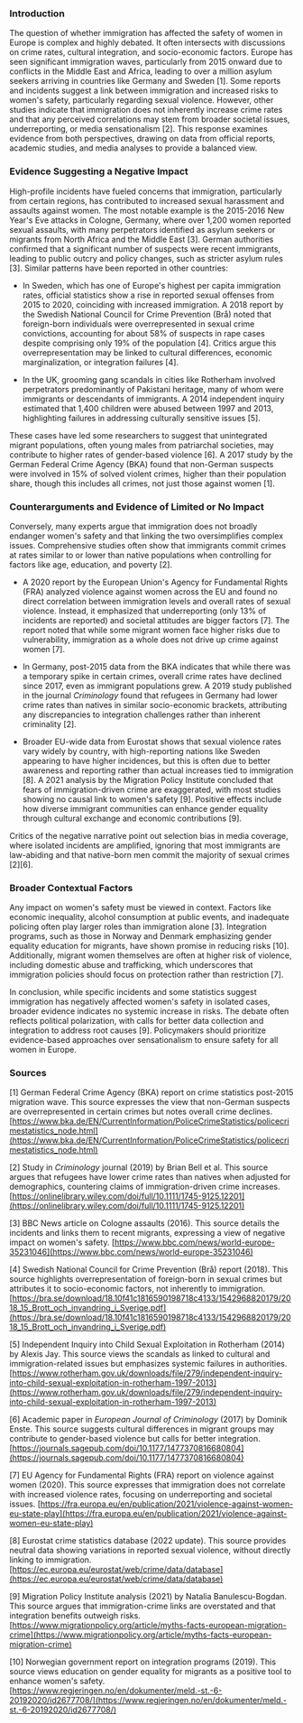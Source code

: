 ### Introduction
The question of whether immigration has affected the safety of women in Europe is complex and highly debated. It often intersects with discussions on crime rates, cultural integration, and socio-economic factors. Europe has seen significant immigration waves, particularly from 2015 onward due to conflicts in the Middle East and Africa, leading to over a million asylum seekers arriving in countries like Germany and Sweden [1]. Some reports and incidents suggest a link between immigration and increased risks to women's safety, particularly regarding sexual violence. However, other studies indicate that immigration does not inherently increase crime rates and that any perceived correlations may stem from broader societal issues, underreporting, or media sensationalism [2]. This response examines evidence from both perspectives, drawing on data from official reports, academic studies, and media analyses to provide a balanced view.

### Evidence Suggesting a Negative Impact
High-profile incidents have fueled concerns that immigration, particularly from certain regions, has contributed to increased sexual harassment and assaults against women. The most notable example is the 2015-2016 New Year's Eve attacks in Cologne, Germany, where over 1,200 women reported sexual assaults, with many perpetrators identified as asylum seekers or migrants from North Africa and the Middle East [3]. German authorities confirmed that a significant number of suspects were recent immigrants, leading to public outcry and policy changes, such as stricter asylum rules [3]. Similar patterns have been reported in other countries:

- In Sweden, which has one of Europe's highest per capita immigration rates, official statistics show a rise in reported sexual offenses from 2015 to 2020, coinciding with increased immigration. A 2018 report by the Swedish National Council for Crime Prevention (Brå) noted that foreign-born individuals were overrepresented in sexual crime convictions, accounting for about 58% of suspects in rape cases despite comprising only 19% of the population [4]. Critics argue this overrepresentation may be linked to cultural differences, economic marginalization, or integration failures [4].

- In the UK, grooming gang scandals in cities like Rotherham involved perpetrators predominantly of Pakistani heritage, many of whom were immigrants or descendants of immigrants. A 2014 independent inquiry estimated that 1,400 children were abused between 1997 and 2013, highlighting failures in addressing culturally sensitive issues [5].

These cases have led some researchers to suggest that unintegrated migrant populations, often young males from patriarchal societies, may contribute to higher rates of gender-based violence [6]. A 2017 study by the German Federal Crime Agency (BKA) found that non-German suspects were involved in 15% of solved violent crimes, higher than their population share, though this includes all crimes, not just those against women [1].

### Counterarguments and Evidence of Limited or No Impact
Conversely, many experts argue that immigration does not broadly endanger women's safety and that linking the two oversimplifies complex issues. Comprehensive studies often show that immigrants commit crimes at rates similar to or lower than native populations when controlling for factors like age, education, and poverty [2].

- A 2020 report by the European Union's Agency for Fundamental Rights (FRA) analyzed violence against women across the EU and found no direct correlation between immigration levels and overall rates of sexual violence. Instead, it emphasized that underreporting (only 13% of incidents are reported) and societal attitudes are bigger factors [7]. The report noted that while some migrant women face higher risks due to vulnerability, immigration as a whole does not drive up crime against women [7].

- In Germany, post-2015 data from the BKA indicates that while there was a temporary spike in certain crimes, overall crime rates have declined since 2017, even as immigrant populations grew. A 2019 study published in the journal *Criminology* found that refugees in Germany had lower crime rates than natives in similar socio-economic brackets, attributing any discrepancies to integration challenges rather than inherent criminality [2].

- Broader EU-wide data from Eurostat shows that sexual violence rates vary widely by country, with high-reporting nations like Sweden appearing to have higher incidences, but this is often due to better awareness and reporting rather than actual increases tied to immigration [8]. A 2021 analysis by the Migration Policy Institute concluded that fears of immigration-driven crime are exaggerated, with most studies showing no causal link to women's safety [9]. Positive effects include how diverse immigrant communities can enhance gender equality through cultural exchange and economic contributions [9].

Critics of the negative narrative point out selection bias in media coverage, where isolated incidents are amplified, ignoring that most immigrants are law-abiding and that native-born men commit the majority of sexual crimes [2][6].

### Broader Contextual Factors
Any impact on women's safety must be viewed in context. Factors like economic inequality, alcohol consumption at public events, and inadequate policing often play larger roles than immigration alone [3]. Integration programs, such as those in Norway and Denmark emphasizing gender equality education for migrants, have shown promise in reducing risks [10]. Additionally, migrant women themselves are often at higher risk of violence, including domestic abuse and trafficking, which underscores that immigration policies should focus on protection rather than restriction [7].

In conclusion, while specific incidents and some statistics suggest immigration has negatively affected women's safety in isolated cases, broader evidence indicates no systemic increase in risks. The debate often reflects political polarization, with calls for better data collection and integration to address root causes [9]. Policymakers should prioritize evidence-based approaches over sensationalism to ensure safety for all women in Europe.

### Sources
[1] German Federal Crime Agency (BKA) report on crime statistics post-2015 migration wave. This source expresses the view that non-German suspects are overrepresented in certain crimes but notes overall crime declines. [https://www.bka.de/EN/CurrentInformation/PoliceCrimeStatistics/policecrimestatistics_node.html](https://www.bka.de/EN/CurrentInformation/PoliceCrimeStatistics/policecrimestatistics_node.html)  

[2] Study in *Criminology* journal (2019) by Brian Bell et al. This source argues that refugees have lower crime rates than natives when adjusted for demographics, countering claims of immigration-driven crime increases. [https://onlinelibrary.wiley.com/doi/full/10.1111/1745-9125.12201](https://onlinelibrary.wiley.com/doi/full/10.1111/1745-9125.12201)  

[3] BBC News article on Cologne assaults (2016). This source details the incidents and links them to recent migrants, expressing a view of negative impact on women's safety. [https://www.bbc.com/news/world-europe-35231046](https://www.bbc.com/news/world-europe-35231046)  

[4] Swedish National Council for Crime Prevention (Brå) report (2018). This source highlights overrepresentation of foreign-born in sexual crimes but attributes it to socio-economic factors, not inherently to immigration. [https://bra.se/download/18.10f41c1816590198718c4133/1542968820179/2018_15_Brott_och_invandring_i_Sverige.pdf](https://bra.se/download/18.10f41c1816590198718c4133/1542968820179/2018_15_Brott_och_invandring_i_Sverige.pdf)  

[5] Independent Inquiry into Child Sexual Exploitation in Rotherham (2014) by Alexis Jay. This source views the scandals as linked to cultural and immigration-related issues but emphasizes systemic failures in authorities. [https://www.rotherham.gov.uk/downloads/file/279/independent-inquiry-into-child-sexual-exploitation-in-rotherham-1997-2013](https://www.rotherham.gov.uk/downloads/file/279/independent-inquiry-into-child-sexual-exploitation-in-rotherham-1997-2013)  

[6] Academic paper in *European Journal of Criminology* (2017) by Dominik Enste. This source suggests cultural differences in migrant groups may contribute to gender-based violence but calls for better integration. [https://journals.sagepub.com/doi/10.1177/1477370816680804](https://journals.sagepub.com/doi/10.1177/1477370816680804)  

[7] EU Agency for Fundamental Rights (FRA) report on violence against women (2020). This source expresses that immigration does not correlate with increased violence rates, focusing on underreporting and societal issues. [https://fra.europa.eu/en/publication/2021/violence-against-women-eu-state-play](https://fra.europa.eu/en/publication/2021/violence-against-women-eu-state-play)  

[8] Eurostat crime statistics database (2022 update). This source provides neutral data showing variations in reported sexual violence, without directly linking to immigration. [https://ec.europa.eu/eurostat/web/crime/data/database](https://ec.europa.eu/eurostat/web/crime/data/database)  

[9] Migration Policy Institute analysis (2021) by Natalia Banulescu-Bogdan. This source argues that immigration-crime links are overstated and that integration benefits outweigh risks. [https://www.migrationpolicy.org/article/myths-facts-european-migration-crime](https://www.migrationpolicy.org/article/myths-facts-european-migration-crime)  

[10] Norwegian government report on integration programs (2019). This source views education on gender equality for migrants as a positive tool to enhance women's safety. [https://www.regjeringen.no/en/dokumenter/meld.-st.-6-20192020/id2677708/](https://www.regjeringen.no/en/dokumenter/meld.-st.-6-20192020/id2677708/)